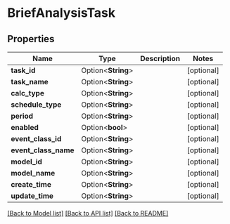 # BriefAnalysisTask

## Properties

Name | Type | Description | Notes
------------ | ------------- | ------------- | -------------
**task_id** | Option<**String**> |  | [optional]
**task_name** | Option<**String**> |  | [optional]
**calc_type** | Option<**String**> |  | [optional]
**schedule_type** | Option<**String**> |  | [optional]
**period** | Option<**String**> |  | [optional]
**enabled** | Option<**bool**> |  | [optional]
**event_class_id** | Option<**String**> |  | [optional]
**event_class_name** | Option<**String**> |  | [optional]
**model_id** | Option<**String**> |  | [optional]
**model_name** | Option<**String**> |  | [optional]
**create_time** | Option<**String**> |  | [optional]
**update_time** | Option<**String**> |  | [optional]

[[Back to Model list]](../README.md#documentation-for-models) [[Back to API list]](../README.md#documentation-for-api-endpoints) [[Back to README]](../README.md)


